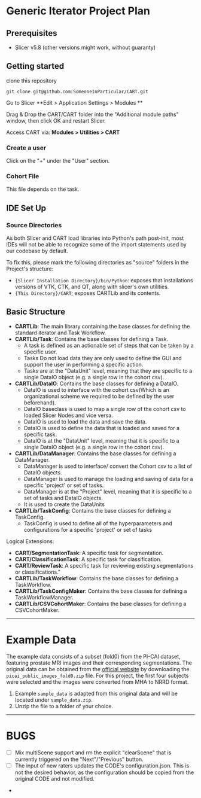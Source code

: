 # Generic Iterator Project Plan 

## Prerequisites

- Slicer v5.8 (other versions might work, without guaranty)

## Getting started

clone this repository
~~~
git clone git@github.com:SomeoneInParticular/CART.git
~~~

Go to Slicer
**Edit > Application Settings > Modules **

Drag & Drop the CART/CART folder into the "Additional module paths" window, then click OK and restart Slicer.

Access CART via: **Modules > Utilities > CART**

### Create a user

Click on the "+" under the "User" section. 

### Cohort File

This file depends on the task. 

## IDE Set Up

### Source Directories

As both Slicer and CART load libraries into Python's path post-init, most IDEs will not be able to recognize some of the import statements used by our codebase by default.

To fix this, please mark the following directories as "source" folders in the Project's structure:

* `{Slicer Installation Directory}/bin/Python`: exposes that installations versions of VTK, CTK, and QT, along with slicer's own utilities.
* `{This Directory}/CART`; exposes CARTLib and its contents.

## Basic Structure

- **CARTLib**: The main library containing the base classes for defining the standard iterator and Task Workflow.
- **CARTLib/Task**: Contains the base classes for defining a Task.
  - A task is defined as an actionable set of steps that can be taken by a specific user.
  - Tasks Do not load data they are only used to define the GUI and support the user in performing a specific action.
  - Tasks are at the "DataUnit" level, meaning that they are specific to a single DataIO object 
    (e.g. a single row in the cohort csv).
- **CARTLib/DataIO**: Contains the base classes for defining a DataIO.
  - DataIO is used to interface with the cohort csv(Which is an organizational scheme we required to be defined by the user beforehand).
  - DataIO baseclass is used to map a single row of the cohort csv to loaded Slicer Nodes and vice versa.
  - DataIO is used to load the data and save the data.
  - DataIO is used to define the data that is loaded and saved for a specific task.
  - DataIO is at the "DataUnit" level, meaning that it is specific to a single DataIO object 
    (e.g. a single row in the cohort csv).
- **CARTLib/DataManager**: Contains the base classes for defining a DataManager.
  - DataManager is used to interface/ convert the Cohort csv to a list of DataIO objects.
  - DataManager is used to manage the loading and saving of data for a specific 'project' or set of tasks.
  - DataManager is at the "Project" level, meaning that it is specific to a set of tasks and DataIO objects.
  - It is used to create the DataUnits
- **CARTLib/TaskConfig**: Contains the base classes for defining a TaskConfig.
  - TaskConfig is used to define all of the hyperparameters and configurations for a specific 'project' or set of tasks 

Logical Extensions: 
- **CART/SegmentationTask**: A specific task for segmentation. 
- **CART/ClassificationTask**: A specific task for classification.
- **CART/ReviewTask**: A specific task for reviewing existing segmentations or classifications."
- **CARTLib/TaskWorkflow**: Contains the base classes for defining a TaskWorkflow.
- **CARTLib/TaskConfigMaker**: Contains the base classes for defining a TaskWorkflowManager.
- **CARTLib/CSVCohortMaker**: Contains the base classes for defining a CSVCohortMaker.


---
# Example Data
The example data consists of a subset (fold0) from the PI-CAI dataset, featuring prostate MRI images and their corresponding segmentations. The original data can be obtained from the [official website](https://zenodo.org/records/6624726) by downloading the `picai_public_images_fold0.zip` file. 
For this project, the first four subjects were selected and the images were converted from MHA to NRRD format.

1. Example `sample_data` is adapted from this original data and will be located under `sample_data.zip`.
2. Unzip the file to a folder of your choice.


----

# BUGS
-[ ] Mix multiScene support and rm the explicit "clearScene" that is currently triggered on the "Next"/"Previous" button.
-[ ] The input of new raters updates the CODE's configuration.json. This is not the desired behavior, as the configuration should be copied from the original CODE and not modified.
- 
